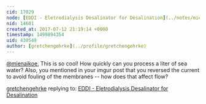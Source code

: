 ```yaml
---
cid: 17029
node: [EDDI - Eletrodialysis Desalinator for Desalination](../notes/mienaikoe/07-01-2017/eddi-eletrodialysis-desalinator-for-desalination)
nid: 14601
created_at: 2017-07-12 21:19:14 +0000
timestamp: 1499894354
uid: 430549
author: [gretchengehrke](../profile/gretchengehrke)
---
```


[@mienaikoe](/profile/mienaikoe), This is so cool! How quickly can you process a liter of sea water? Also, you mentioned in your imgur post that you reversed the current to avoid fouling of the membranes -- how does that affect flow? 

[gretchengehrke](../profile/gretchengehrke) replying to: [EDDI - Eletrodialysis Desalinator for Desalination](../notes/mienaikoe/07-01-2017/eddi-eletrodialysis-desalinator-for-desalination)

